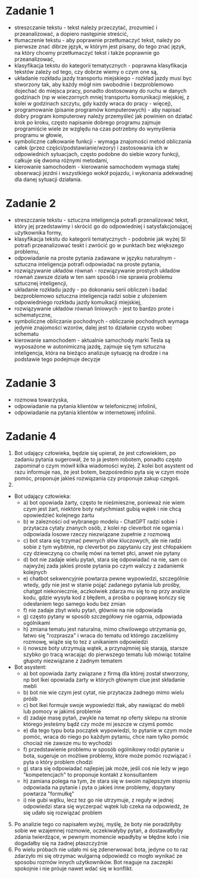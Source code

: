 # Zadanie 1
  - streszczanie tekstu - tekst należy przeczytać, zrozumieć i przeanalizować, a dopiero następinie streścić,
  - tłumaczenie tekstu - aby poprawnie przetłumaczyć tekst, należy  po pierwsze znać dibrze język, w którym jest pisany, do tego znać język, na który chcemy przetłumaczyć tekst i także poprawnie go przeanalizować,
  - klasyfikacja tekstu do kategorii tematycznych - poprawna klasyfikacja tekstów zależy od tego, czy dobrze wiemy o czym one są,
  - układanie rozkładu jazdy transportu miejskiego - rozkład jazdy musi byc stworzony tak, aby każdy mógł nim swobodnie i bezproblemowo dojechać do miejsca pracy, ponadto dostosowany do ruchu w danych godzinach (np w wieczornych mniej transportu komunikacji miejskiej, z kolei w godzinach szczytu, gdy każdy wraca do pracy - więcej),
  - programowanie (pisanie programów komputerowych) - aby napisać dobry program komputerowy należy przemyśleć jak powinien on działać krok po kroku, często napisanie dobrego programu zajmuje programiście wiele ze względu na czas potrzebny do wymyślenia programu w głowie,
  - symboliczne całkowanie funkcji - wymaga znajomości metod obliczania całek (przez części/podstawianie/wzory) i zastosowania ich w odpowiednich sytuacjach, często podobne do siebie wzory funkcji, całkuje się dwoma różnymi metodami,
  - kierowanie samochodem - kierowanie samochodem wymaga stałej obserwacji jezdni i wszystkiego wokół pojazdu, i wykonania adekwadnej dla danej sytuacji działania.

# Zadanie 2
  - streszczanie tekstu - sztuczna inteligencja potrafi przenalizować tekst, który jej przedstawimy i skrócić go do odpowiedniej i satysfakcjonującej użytkownika formy,
  - klasyfikacja tekstu do kategorii tematycznych - podobnie jak wyżej SI potrafi przeanalizować teskt i zwrócić go w punktach bez większego problemu,
  - odpowiadanie na proste pytania zadawane w języku naturalnym - sztuczna inteligencja potrafi odpowiadać na proste pytania,
  - rozwiązywanie układów równań - rozwiązywanie prostych układów równań zawsze działa w ten sam sposób  i nie sprawia problemu sztucznej inteligencji,
  - układanie rozkładu jazdy - po dokonaniu serii obliczeń i badać bezproblemowo sztuczna inteligencja radzi sobie z ułożeniem odpowiedniego rozkładu jazdy komuikacji miejskiej,
  - rozwiązywanie układów równań liniowych - jest to bardzo prote i schematyczne,
  - symboliczne obliczanie pochodnych - obliczanie pochodnych wymaga jedynie znajomości wzorów, dalej jest to działanie czysto wobec schematu
  - kierowanie samochodem - aktualnie samochody marki Tesla są wyposażone w autonimiczną jazdę, zajmuje się tym sztuczna inteligencja, która na bieżąco analizuje sytuację na drodze i na podstawie tego podejmuje decyzje

# Zadanie 3
  - rozmowa towarzyska,
  - odpowiadanie na pytania klientów w telefonicznej infolinii,
  - odpowiadanie na pytania klientów w internetowej infolinii.

# Zadanie 4
1. Bot udający człowieka, będzie się upierał, że jest człowiekiem, po zadaniu pytania sugerował, że to ja jestem robotem, ponadto często zapominał o czym mówił kilka wiadomości wyżej. Z kolei bot asystent od razu informuje nas, że jest botem, bezpośrednio pyta się w czym może pomóc, proponuje jakieś rozwiązania czy proponuje zakup czegoś.
2.
- Bot udający człowieka:
    - a) bot opowiada żarty, często te nieśmieszne, ponieważ nie wiem czym jest żart, niektóre boty natychmiast gubią wątek i nie chcą opowiedzieć kolejnego żartu
    - b) w zalezności od wybranego modelu - ChatGPT radzi sobie i przytacza cytaty znanych osób, z kolei np cleverbot nie ogarnia i odpowiada losowe rzeczy niezwiązane zupełnie z rozmową
    - c) bot stara się trzymać pewnych słów kluczowych, ale nie radzi sobie z tym wybitnie, np cleverbot po zapytaniu czy jest chłopakiem czy dziewczyną co chwilę mówi na temet płci, anwet nie pytany
    - d) bot nie zadaje wielu pytań, stara się odpowiadać na nie, sam co najwyżej zada jakieś proste pytania po czym walczy z zadaniemk kolejnych
    - e) chatbot sekwencyjnie powtarza pewne wypowiedzi, szczególnie wtedy, gdy nie jest w stanie pojąć zadanego pytania lub prośby, chatgpt niekoniecznie, aczkolwiek zdarza mu się to np przy analizie kodu, gdzie wysyła kod z błędem, a prośba o poprawę kończy się odesłaniem tego samego kodu bez zmian
    - f) nie zadaje zbyt wielu pytań, głównie na nie odpowiada
    - g) często pytany w sposób szczegółowy nie ogarnia, odpowiada ogólnikami
    - h) zmiana tematu jest naturalna, mimo chwilowego utrzymania go, łatwo się "rozprasza" i wraca do tematu od którego zaczeliśmy rozmowę, wiąże się to tez z unikaniem odpowiedzi
    - i) nowsze boty utrzymują wątek, a przynajmniej się starają, starsze szybko go tracą wracając do pierwszego tematu lub mówiąc totalne głupoty niezwiązane z żadnym tematem
- Bot asystent:
    - a) bot opowiada żarty związane z firmą dla której został stworzony, np bot Ikei opowiada żarty w których głównym clue jest składanie mebli
    - b) bot nie wie czym jest cytat, nie przytacza żadnego mimo wielu próśb
    - c) bot Ikei formuje swoje wypowiedzi ttak, aby nawiązać do mebli lub pomocy w jakimś problemie 
    - d) zadaje masę pytań, zwykle na temat np oferty sklepu na stronie którego jesteśmy bądź czy może mi jeszcze w czymś pomóc
    - e) dla tego typu bota początek wypowiedzi, to pytanie w czym może pomóc, wraca do niego po każdym pytaniu, chce nam tylko pomóc chociaż nie zawsze mu to wychodzi
    - f) przedstawienie problemu w sposób ogólnikowy rodzi pytanie u bota, sugeruje on możliwe problemy, które może pomóc rozwiązać i pyta o który problem chodzi
    - g) stara się odpowiadać najlepiej jak może, jeśli coś nie leży w jego "kompetencjach" to proponuje kontakt z konsultantem
    - h) zamiana polega na tym, że stara się w swoim najlepszym stopniu odpowiada na pytanie i pyta o jakieś inne problemy, dopytany powtarza "formułkę"
    - i) nie gubi wątku, lecz tez go nie utrzymuje, z reguły w jednej odpowiedzi stara się wyczerpać wątek lub czeka na odpowiedź, że się udało się rozwiązać problem
5. Po analizie tego co napisałem wyżej, myślę, że boty nie poradziłyby sobie we wzajemnej rozmowie, oczekiwałyby pytań, a dostawałbyby zdania twierdzące, w pewnym momencie wpadłyby w błędne koło i nie dogadałby się na żadnej płaszczyźnie
6. Po wielu próbach nie udało mi się zdenerwować bota, jedyne co to raz zdarzyło mi się otrzymac wulgarną odpowiedź co mogło wynikać ze sposobu rozmów innych użytkowników. Bot reaguje na zaczepki spokojnie i nie próuje nawet wdać się w konflikt.
